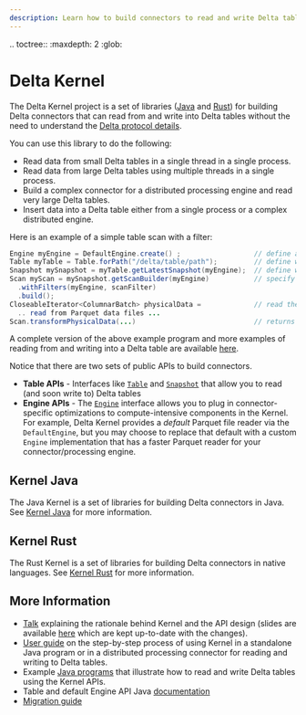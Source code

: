```yaml
---
description: Learn how to build connectors to read and write Delta tables.
---
```


.. toctree::
    :maxdepth: 2
    :glob:

# Delta Kernel

The Delta Kernel project is a set of libraries ([Java](delta-kernel-java.md) and [Rust](delta-kernel-rust.md)) for building Delta connectors that can read from and write into Delta tables without the need to understand the [Delta protocol details](https://github.com/delta-io/delta/blob/master/PROTOCOL.md).

You can use this library to do the following:
- Read data from small Delta tables in a single thread in a single process.
- Read data from large Delta tables using multiple threads in a single process.
- Build a complex connector for a distributed processing engine and read very large Delta tables.
- Insert data into a Delta table either from a single process or a complex distributed engine.

Here is an example of a simple table scan with a filter:

```java
Engine myEngine = DefaultEngine.create() ;                  // define an engine (more details below)
Table myTable = Table.forPath("/delta/table/path");         // define what table to scan
Snapshot mySnapshot = myTable.getLatestSnapshot(myEngine);  // define which version of table to scan
Scan myScan = mySnapshot.getScanBuilder(myEngine)           // specify the scan details
  .withFilters(myEngine, scanFilter)
  .build();
CloseableIterator<ColumnarBatch> physicalData =             // read the Parquet data files
  .. read from Parquet data files ...
Scan.transformPhysicalData(...)                             // returns the table data
```

A complete version of the above example program and more examples of reading from and writing into a Delta table are available [here](https://github.com/delta-io/delta/tree/master/kernel/examples).

Notice that there are two sets of public APIs to build connectors.
- **Table APIs** - Interfaces like [`Table`](https://delta-io.github.io/delta/snapshot/kernel-api/java/index.html?io/delta/kernel/Table.html) and [`Snapshot`](https://delta-io.github.io/delta/snapshot/kernel-api/java/index.html?io/delta/kernel/Snapshot.html) that allow you to read (and soon write to) Delta tables
- **Engine APIs** - The [`Engine`](https://delta-io.github.io/delta/snapshot/kernel-api/java//index.html?io/delta/kernel/engine/Engine.html) interface allows you to plug in connector-specific optimizations to compute-intensive components in the Kernel. For example, Delta Kernel provides a *default* Parquet file reader via the `DefaultEngine`, but you may choose to replace that default with a custom `Engine` implementation that has a faster Parquet reader for your connector/processing engine.

## Kernel Java
The Java Kernel is a set of libraries for building Delta connectors in Java. See [Kernel Java](delta-kernel-java.md) for more information.

## Kernel Rust
The Rust Kernel is a set of libraries for building Delta connectors in native languages. See [Kernel Rust](delta-kernel-rust.md) for more information.


## More Information
- [Talk](https://www.youtube.com/watch?v=KVUMFv7470I) explaining the rationale behind Kernel and the API design (slides are available [here](https://docs.google.com/presentation/d/1PGSSuJ8ndghucSF9GpYgCi9oeRpWolFyehjQbPh92-U/edit) which are kept up-to-date with the changes).
- [User guide](https://github.com/delta-io/delta/blob/master/kernel/USER_GUIDE.md) on the step-by-step process of using Kernel in a standalone Java program or in a distributed processing connector for reading and writing to Delta tables.
- Example [Java programs](https://github.com/delta-io/delta/tree/master/kernel/examples) that illustrate how to read and write Delta tables using the Kernel APIs.
- Table and default Engine API Java [documentation](https://docs.delta.io/latest/api/java/kernel/index.html)
- [Migration guide](https://github.com/delta-io/delta/blob/master/kernel/USER_GUIDE.md#migration-guide)
